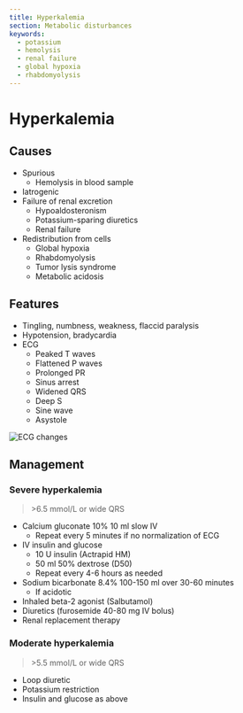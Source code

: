 ```yaml
---
title: Hyperkalemia
section: Metabolic disturbances
keywords:
  - potassium
  - hemolysis
  - renal failure
  - global hypoxia
  - rhabdomyolysis
---
```


# Hyperkalemia

## Causes

- Spurious
  - Hemolysis in blood sample
- Iatrogenic
- Failure of renal excretion
  - Hypoaldosteronism
  - Potassium-sparing diuretics
  - Renal failure
- Redistribution from cells
  - Global hypoxia
  - Rhabdomyolysis
  - Tumor lysis syndrome
  - Metabolic acidosis

## Features

- Tingling, numbness, weakness, flaccid paralysis
- Hypotension, bradycardia
- ECG
  - Peaked T waves
  - Flattened P waves
  - Prolonged PR
  - Sinus arrest
  - Widened QRS
  - Deep S
  - Sine wave
  - Asystole

![ECG changes](https://0xygaj8b07.ufs.sh/f/USMw46GisEiDZrlYlYpzc8HVxlvDXF25sBkEP6pyjmAaq0MT)

## Management

### Severe hyperkalemia

> \>6.5 mmol/L or wide QRS

- Calcium gluconate 10% 10 ml slow IV
  - Repeat every 5 minutes if no normalization of ECG
- IV insulin and glucose
  - 10 U insulin (Actrapid HM)
  - 50 ml 50% dextrose (D50)
  - Repeat every 4-6 hours as needed
- Sodium bicarbonate 8.4% 100-150 ml over 30-60 minutes
  - If acidotic
- Inhaled beta-2 agonist (Salbutamol)
- Diuretics (furosemide 40-80 mg IV bolus)
- Renal replacement therapy

### Moderate hyperkalemia

> \>5.5 mmol/L or wide QRS

- Loop diuretic
- Potassium restriction
- Insulin and glucose as above
